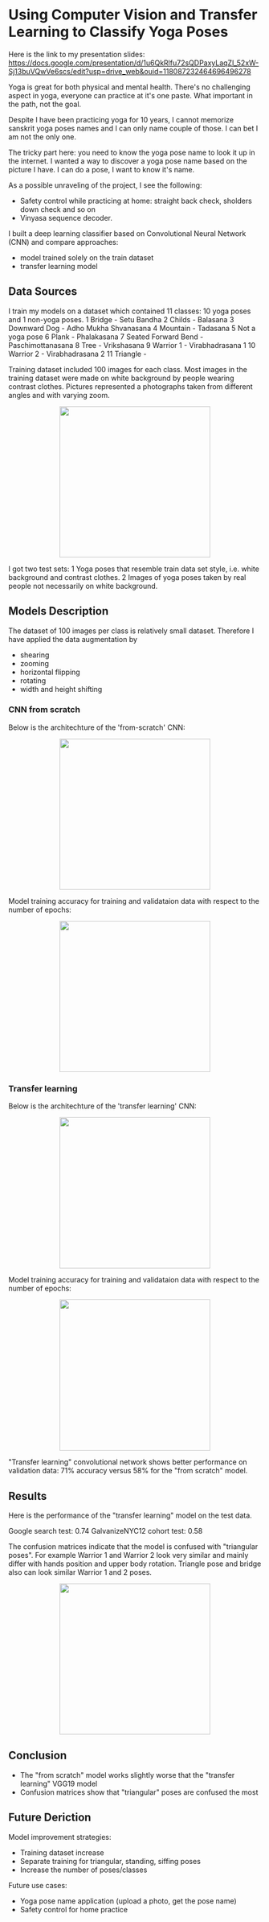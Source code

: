 # Using Computer Vision and Transfer Learning to Classify Yoga Poses

Here is the link to my presentation slides: https://docs.google.com/presentation/d/1u6QkRlfu72sQDPaxyLaqZl_52xW-Sj13buVQwVe6scs/edit?usp=drive_web&ouid=118087232464696496278

Yoga is great for both physical and mental health. There's no challenging aspect in yoga, everyone can practice at it's one paste. What important in the path, not the goal. 

Despite I have been practicing yoga for 10 years, I cannot memorize sanskrit yoga poses names and I can only name couple of those. I can bet I am not the only one.

The tricky part here: you need to know the yoga pose name to look it up in the internet.
I wanted a way to discover a yoga pose name based on the picture I have. I can do a pose, I want to know it's name.

As a possible unraveling of the project, I see the following:
  - Safety control while practicing at home: straight back check, sholders down check and so on
  - Vinyasa sequence decoder.

I built a deep learning classifier based on Convolutional Neural Network (CNN) and compare approaches:
  - model trained solely on the train dataset
  - transfer learning model

## Data Sources

I train my models on a dataset which contained 11 classes: 10 yoga poses and 1 non-yoga poses.
  1 Bridge - Setu Bandha
  2 Childs - Balasana
  3 Downward Dog - Adho Mukha Shvanasana
  4 Mountain - Tadasana
  5 Not a yoga pose
  6 Plank - Phalakasana
  7 Seated Forward Bend  - Paschimottanasana
  8 Tree - Vrikshasana
  9 Warrior 1 - Virabhadrasana 1
  10 Warrior 2 - Virabhadrasana 2
  11 Triangle  - 
  
Training dataset included 100 images for each class. 
Most images in the training dataset were made on white background by people wearing contrast clothes.
Pictures represented a photographs taken from different angles and with varying zoom.

<div align="center">
      <img height="300" src="images/schema-system.png">
</div>

I got two test sets:
  1 Yoga poses that resemble train data set style, i.e. white background and contrast clothes.
  2 Images of yoga poses taken by real people not necessarily on white background.
  
## Models Description

The dataset of 100 images per class is relatively small dataset. Therefore I have applied the data augmentation by 
  - shearing
  - zooming
  - horizontal flipping
  - rotating
  - width and height shifting
  
### CNN from scratch

Below is the architechture of the 'from-scratch' CNN:
<div align="center">
      <img height="300" src="images/architecture_scratch.png">
</div>

Model training accuracy for training and validataion data with respect to the number of epochs:
<div align="center">
      <img height="300" src="images/acc_scratch.png">
</div>

### Transfer learning
Below is the architechture of the 'transfer learning' CNN:
<div align="center">
      <img height="300" src="images/architecture_transfer.png">
</div>

Model training accuracy for training and validataion data with respect to the number of epochs:
<div align="center">
      <img height="300" src="images/acc_transfer.png">
</div>

"Transfer learning" convolutional network shows better performance on validation data: 71% accuracy versus 58% for the "from scratch" model. 

## Results

Here is the performance of the "transfer learning" model on the test data.

Google search test: 0.74
GalvanizeNYC12 cohort test: 0.58

The confusion matrices indicate that the model is confused with "triangular poses". For example Warrior 1 and Warrior 2 look very similar and mainly differ with hands position and upper body rotation. Triangle pose and bridge also can look similar  Warrior 1 and 2 poses. 

<div align="center">
      <img height="300" src="images/acc_transfer.png">
</div>

## Conclusion
 - The "from scratch" model works slightly worse that the "transfer learning" VGG19 model
 - Confusion matrices show that "triangular" poses are confused the most

## Future Deriction
Model improvement strategies:
  - Training dataset increase
  - Separate training for triangular, standing, siffing poses
  - Increase the number of poses/classes
  
Future use cases:
  - Yoga pose name application (upload a photo, get the pose name)
  - Safety control for home practice
